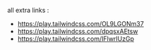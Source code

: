 all extra links : 
- https://play.tailwindcss.com/OL9LGONm37
- https://play.tailwindcss.com/dpqsxAEtsw
- https://play.tailwindcss.com/IFlwrIUzGp

